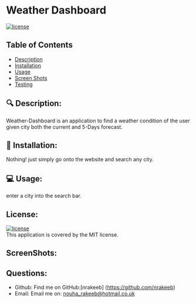 # Weather Dashboard

[![license](https://img.shields.io/badge/license-MIT-green)](https://shields.io)

## Table of Contents

- [Description](#description)
- [Installation](#installation)
- [Usage](#usage)
- [Screen Shots](#screenShots)
- [Testing](#testing)

## 🔍 Description:

Weather-Dashboard is an application to find a weather condition of the user given city both the current and 5-Days forecast.

## 💾 Installation:

Nothing! just simply go onto the website and search any city.

## 💻 Usage:

enter a city into the search bar.

## License:

[![license](https://img.shields.io/badge/license-MIT-green)](https://shields.io)
<br/>
This application is covered by the MIT license.

## ScreenShots:

## Questions:

- Github:
  Find me on GitHub:[nrakeeb] (https://github.com/nrakeeb)
  <br>
- Email:
  Email me on: nouha_rakeeb@hotmail.co.uk
